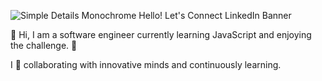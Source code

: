 
![Simple Details Monochrome Hello! Let's Connect LinkedIn Banner](https://user-images.githubusercontent.com/104706798/176554368-c55fa204-3cab-4109-9dbc-8d3428815632.jpg)



👋 Hi, I am a software engineer currently learning JavaScript and enjoying the challenge. 🌱 

 I 💞️ collaborating with innovative minds and continuously learning.





<!---
AmandaFrisk/AmandaFrisk is a ✨ special ✨ repository because its `README.md` (this file) appears on your GitHub profile.
You can click the Preview link to take a look at your changes.
--->

